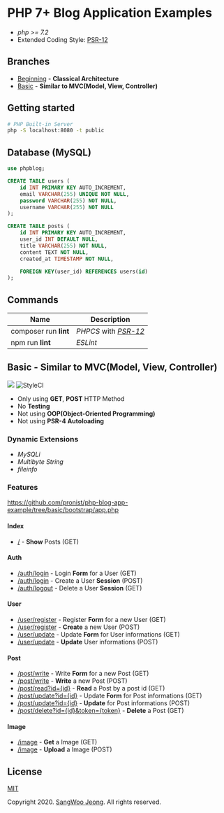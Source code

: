 # PHP 7+ Blog Application Examples

* *php >= 7.2*
* Extended Coding Style: [PSR-12](https://www.php-fig.org/psr/psr-12/)

## Branches

* [Beginning](https://github.com/pronist/php-blog-app-example/tree/beginning) - **Classical Architecture**
* [Basic](https://github.com/pronist/php-blog-app-example/tree/basic) - **Similar to MVC(Model, View, Controller)**

## Getting started

```bash
# PHP Built-in Server
php -S localhost:8080 -t public
```

## Database (MySQL)

```sql
use phpblog;

CREATE TABLE users (
    id INT PRIMARY KEY AUTO_INCREMENT,
    email VARCHAR(255) UNIQUE NOT NULL,
    password VARCHAR(255) NOT NULL,
    username VARCHAR(255) NOT NULL
);

CREATE TABLE posts (
    id INT PRIMARY KEY AUTO_INCREMENT,
    user_id INT DEFAULT NULL,
    title VARCHAR(255) NOT NULL,
    content TEXT NOT NULL,
    created_at TIMESTAMP NOT NULL,

    FOREIGN KEY(user_id) REFERENCES users(id)
);
```

## Commands

Name|Description|
----|-----------|
composer run **lint**|*PHPCS* with *[PSR-12](https://www.php-fig.org/psr/psr-12/)*
npm run **lint**|*ESLint*

## Basic - Similar to MVC(Model, View, Controller)

<p>
    <img src="https://travis-ci.com/pronist/php-blog-app-example.svg?branch=basic">
    <img src="https://github.styleci.io/repos/231950937/shield?branch=basic" alt="StyleCI">
</p>

* Only using **GET**, **POST** HTTP Method
* No **Testing**
* Not using **OOP(Object-Oriented Programming)**
* Not using **PSR-4 Autoloading**

### Dynamic Extensions

* *MySQLi*
* *Multibyte String*
* *fileinfo*

### Features

<https://github.com/pronist/php-blog-app-example/tree/basic/bootstrap/app.php>

#### Index

* [/](https://github.com/pronist/php-blog-app-example/blob/basic/app/controllers/index.php) - **Show** Posts (GET)

#### Auth

* [/auth/login](https://github.com/pronist/php-blog-app-example/blob/basic/app/controllers/auth.php) - Login **Form** for a User (GET)
* [/auth/login](https://github.com/pronist/php-blog-app-example/blob/basic/app/controllers/auth.php) - Create a User **Session** (POST)
* [/auth/logout](https://github.com/pronist/php-blog-app-example/blob/basic/app/controllers/auth.php) - Delete a User **Session** (GET)

#### User

* [/user/register](https://github.com/pronist/php-blog-app-example/blob/basic/app/controllers/user.php) - Register **Form** for a new User (GET)
* [/user/register](https://github.com/pronist/php-blog-app-example/blob/basic/app/controllers/user.php) - **Create** a new User (POST)
* [/user/update](https://github.com/pronist/php-blog-app-example/blob/basic/app/controllers/user.php) - Update **Form** for User informations (GET)
* [/user/update](https://github.com/pronist/php-blog-app-example/blob/basic/app/controllers/user.php) - **Update** User informations (POST)

#### Post

* [/post/write](https://github.com/pronist/php-blog-app-example/blob/basic/app/controllers/post.php) - Write **Form** for a new Post (GET)
* [/post/write](https://github.com/pronist/php-blog-app-example/blob/basic/app/controllers/post.php) - **Write** a new Post (POST)
* [/post/read?id={id}](https://github.com/pronist/php-blog-app-example/blob/basic/app/controllers/post.php) - **Read** a Post by a post id (GET)
* [/post/update?id={id}](https://github.com/pronist/php-blog-app-example/blob/basic/app/controllers/post.php) - Update **Form** for Post informations (GET)
* [/post/update?id={id}](https://github.com/pronist/php-blog-app-example/blob/basic/app/controllers/post.php) - **Update** for Post informations (POST)
* [/post/delete?id={id}&token={token}](https://github.com/pronist/php-blog-app-example/blob/basic/app/controllers/post.php) - **Delete** a Post (GET)

#### Image

* [/image](https://github.com/pronist/php-blog-app-example/blob/basic/app/controllers/image.php) - **Get** a Image (GET)
* [/image](https://github.com/pronist/php-blog-app-example/blob/basic/app/controllers/image.php) - **Upload** a Image (POST)

## License

[MIT](https://github.com/pronist/php-blog-app-example/blob/basic/LICENSE)

Copyright 2020. [SangWoo Jeong](https://github.com/pronist). All rights reserved.
